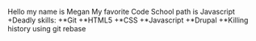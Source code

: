 Hello my name is Megan
My favorite Code School path is Javascript
+Deadly skills:
+*Git
+*HTML5
+*CSS
+*Javascript
+*Drupal
+*Killing history using git rebase
